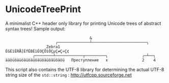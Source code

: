 # UnicodeTreePrint
A minimalist C++ header only library for printing Unicode trees of abstract syntax trees!
Sample output:
```
                                     &
                      ╭──────────────┴────────────────────────╮
                  Zebra1                         ÉGÉìÉRÅ[ÉfÉBÉìÉOÇÕìÔÇµÇ≠Ç»Ç¢
            ╭────────┴────────────┬─────────╮               ╭─┴──╮
ääöüöäüöäüöäüöäüöäüöäüöäöü   Преступление   x               2    4
```

This script also contains the UTF-8 library for determining the actual UTF-8 string size of the `std::string` : http://utfcpp.sourceforge.net
